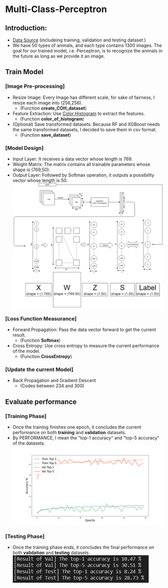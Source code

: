 # Multi-Class-Perceptron

## Introduction:
* [Data Source](https://drive.google.com/open?id=1kwYYWL67O0Dcbx3dvZIfbGg9NiHdyisr) (includeing training, validation and testing dataset.)
* We have 50 types of animals, and each type contains 1300 images. The goal for our trained model, i.e. Perceptron, is to recognize the animals in the future as long as we provide it an image.

## Train Model
### [Image Pre-processing]
* Resize Image: Every Image has different scale, for sake of fairness, I resize each image into (256,256).
    * (Function **create_COH_dataset**)
* Feature Extraction: Use [Color Histogram](https://en.wikipedia.org/wiki/Color_histogram) to extract the features.
    * (Function **color_of_histogram**)
* (Optional) Save transformed datasets: Because RF and XGBoost needs the same transformed datasets, I decided to save them in csv format.
    * (Function **save_dataset**)

### [Model Design]
* Input Layer: It receives a data vector whose length is 769.
* Weight Matrix: The matrix contains all trainable parameters whose shape is (769,50).
* Output Layer: Followed by Softmax operation, it outputs a possibility vector whose length is 50.
![Structure of Perceptron](https://github.com/Ratherman/AI/blob/main/DeepLearning/structure_of_perceptron.png)

### [Loss Function Measurance]
* Forward Propagation: Pass the data vector forward to get the current result.
    * (Function **Softmax**)
* Cross Entropy: Use cross entropy to measure the current performance of the model.
    * (Function **CrossEntropy**)
### [Update the current Model]
* Back Propagation and Gradient Descent
    * (Codes between 234 and 300)

## Evaluate performance
### [Training Phase]
* Once the training finishes one epoch, it concludes the current performance on both **training** and **validation** datasets.
* By PERFORMANCE, I mean the "top-1 accuracy" and "top-5 accuracy" of the datasets.
![Top 1 and Top 5 of Train and Val](https://github.com/Ratherman/AI/blob/main/DeepLearning/Perceptron_Train_Val_Acc_Record_Each_Epoch.png)
### [Testing Phase]
* Once the training phase ends, it concludes the final performance on both **validation** and **testing** datasets.
![Top 1 and Top 5 of Val and Test](https://github.com/Ratherman/AI/blob/main/DeepLearning/Perceptron_Test_Val_Acc.png)
